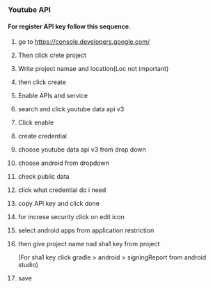 ### Youtube API

#### For register API key follow this sequence.

1. go to https://console.developers.google.com/

2. Then click crete project

3. Write project namae and location(Loc not important)

4. then click create

5. Enable APIs and service

6. search and click youtube data api v3

7. Click enable

8. create credential

9. choose  youtube data api v3 from drop down

10. choose android from dropdown

11. check public data

12. click what credential do i need

13. copy API key and click done

14. for increse security click on edit icon

15. select android apps from application restriction

16. then give project name nad sha1 key from project

	(For sha1 key click gradle > android > signingReport from android studio)

17. save
